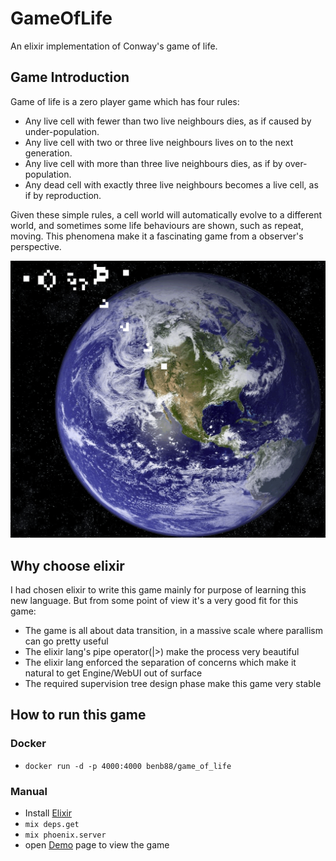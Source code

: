 # GameOfLife

An elixir implementation of Conway's game of life.

## Game Introduction

Game of life is a zero player game which has four rules:

- Any live cell with fewer than two live neighbours dies, as if caused by under-population.
- Any live cell with two or three live neighbours lives on to the next generation.
- Any live cell with more than three live neighbours dies, as if by over-population.
- Any dead cell with exactly three live neighbours becomes a live cell, as if by reproduction.

Given these simple rules, a cell world will automatically evolve to a different world, and sometimes some life behaviours are shown, such as repeat, moving.
This phenomena make it a fascinating game from a observer's perspective.

![Demo](images/game_of_life.gif)

## Why choose elixir

I had chosen elixir to write this game mainly for purpose of learning this new language. But from some point of view it's a very good fit for this game:

- The game is all about data transition, in a massive scale where parallism can go pretty useful
- The elixir lang's pipe operator(|>) make the process very beautiful
- The elixir lang enforced the separation of concerns which make it natural to get Engine/WebUI out of surface
- The required supervision tree design phase make this game very stable

## How to run this game

### Docker

- `docker run -d -p 4000:4000 benb88/game_of_life`

### Manual

- Install [Elixir](http://elixir-lang.org/install.html)
- `mix deps.get`
- `mix phoenix.server`
- open [Demo](http://localhost:4000) page to view the game

